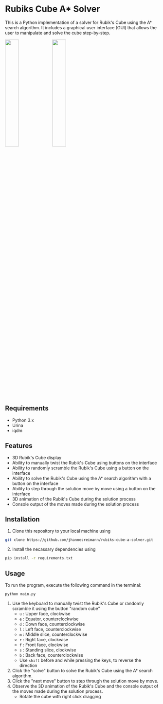 # Rubiks Cube A* Solver

This is a Python implementation of a solver for Rubik's Cube using the A* search algorithm. It includes a graphical user interface (GUI) that allows the user to manipulate and solve the cube step-by-step.
 
<img src="https://user-images.githubusercontent.com/75742343/225011287-ff8903a2-edc1-4dc7-971f-2aa1f7ac2db2.png" width=30% height=30%>
<img src="https://user-images.githubusercontent.com/75742343/225010427-484405bd-2d70-4910-a9ba-989a9c6897a0.png" width=30% height=30%>

## Requirements

- Python 3.x
- Urina
- iqdm

## Features

- 3D Rubik's Cube display
- Ability to manually twist the Rubik's Cube using buttons on the interface
- Ability to randomly scramble the Rubik's Cube using a button on the interface
- Ability to solve the Rubik's Cube using the A* search algorithm with a button on the interface
- Ability to step through the solution move by move using a button on the interface
- 3D animation of the Rubik's Cube during the solution process
- Console output of the moves made during the solution process

## Installation

1. Clone this repository to your local machine using 
```bash 
git clone https://github.com/jhannesreimann/rubiks-cube-a-solver.git
```
2. Install the necassary dependencies using 
```bash
pip install -r requirements.txt
```

## Usage

To run the program, execute the following command in the terminal:

```bash
python main.py
```

1. Use the keyboard to manually twist the Rubik's Cube or randomly scramble it using the button "random cube"
    - `u` : Upper face, clockwise
    - `e` : Equator, counterclockwise
    - `d` : Down face, counterclockwise
    - `l` : Left face, counterclockwise
    - `m` : Middle slice, counterclockwise
    - `r` : Right face, clockwise
    - `f` : Front face, clockwise
    - `s` : Standing slice, clockwise
    - `b` : Back face, counterclockwise
    - Use `shift` before and while pressing the keys, to reverse the direction
2. Click the "solve" button to solve the Rubik's Cube using the A* search algorithm.
3. Click the "next move" button to step through the solution move by move.
4. Observe the 3D animation of the Rubik's Cube and the console output of the moves made during the solution process.
    - Rotate the cube with right click dragging

